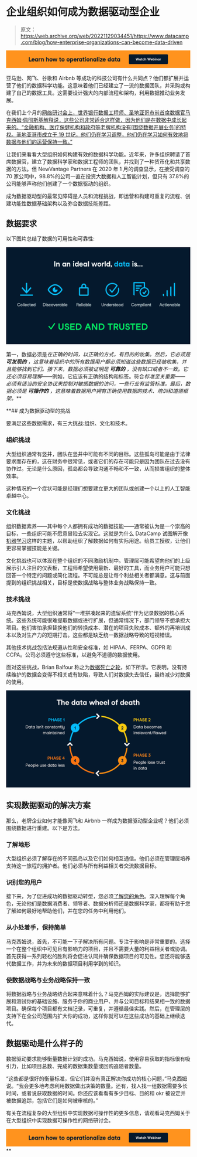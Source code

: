 # 企业组织如何成为数据驱动型企业

> 原文：<https://web.archive.org/web/20221129034451/https://www.datacamp.com/blog/how-enterprise-organizations-can-become-data-driven>

[![](img/e1ea621d97b1d1420508958278028c53.png)](https://web.archive.org/web/20221012064721/https://www.datacamp.com/resources/webinars/operationalizing-data-within-large-organizations)

亚马逊、网飞、谷歌和 Airbnb 等成功的科技公司有什么共同点？他们都扩展并运营了他们的数据科学功能。这意味着他们已经建立了一流的数据团队，并采购或构建了自己的数据工具。这需要设计强大的内部流程和架构，利用数据推动业务发展。

在我们上个月的[网络研讨会上，世界银行数据工程师、圣地亚哥市前首席数据官马克西姆·佩彻斯基解释说，这些公司非常适合这样做，因为他们是在数据中成长起来的。“金融机构、医疗保健机构和政府等老牌机构没有[围绕数据开展业务]的特权。圣地亚哥市成立于 19 世纪，他们仍在学习调整，他们仍在学习如何有效地将数据与他们的运营保持一致。”](https://web.archive.org/web/20221012064721/https://www.datacamp.com/resources/webinars/operationalizing-data-within-large-organizations)

让我们来看看大型组织如何构建有效的数据科学功能。近年来，许多组织聘请了首席数据官，建立了数据科学家和数据工程师的团队，并找到了一种货币化和共享数据的方法。但 NewVantage Partners 在 2020 年 1 月的调查显示，在接受调查的 70 家公司中，98.8%的公司一直在投资大数据和人工智能计划，但只有 37.8%的公司能够声称他们创建了一个数据驱动的组织。

成为数据驱动型的最常见障碍是人员和流程挑战，即运营和构建可重复的流程、创建功能性数据基础架构以及弥合数据技能差距。

## 数据要求

以下图片总结了数据的可用性和可靠性:

[![](img/bfce9385b9dbde96e6841cb37c589c79.png)](https://web.archive.org/web/20221012064721/https://www.datacamp.com/resources/webinars/operationalizing-data-within-large-organizations)

第一，数据必须是*在正确的时间，以正确的方式，有目的的收集。然后，它必须是 ***可发现的*** ，这意味着组织中的所有数据用户都必须知道这些数据已经被收集，并且能够找到它们。接下来，数据必须被证明是 ***可靠的*** ，没有缺口或者不一致。它还必须容易理解*——例如，它应该有正确的结构和标签。符合*标准至关重要——必须有适当的安全协议来控制对敏感数据的访问，一些行业有监管标准。最后，数据必须是 ***可操作的*** ，这意味着数据用户拥有正确使用数据的技术、培训和道德框架。***

 **## 成为数据驱动型的挑战

要满足这些数据需求，有三大挑战:组织、文化和技术。

### 组织挑战

大型组织通常有竖井，团队在竖井中可能有不同的目标。这些孤岛可能是由于法律要求而存在的，这在财务中很常见，或者它们的存在可能只是因为团队在过去没有协作过。无论是什么原因，孤岛都会导致沟通不畅和不一致，从而损害组织的整体效率。

这种情况的一个症状可能是经理们想要建立更大的团队或创建一个以上的人工智能卓越中心。

### 文化挑战

组织数据素养——其中每个人都拥有成功的数据技能——通常被认为是一个崇高的目标，一些组织可能不愿意冒险去实现它。这就是为什么 DataCamp 试图解开像[机器学习](https://web.archive.org/web/20221012064721/https://www.datacamp.com/resources/ebooks/definitive-guide-to-machine-learning-for-business-leaders)这样的主题，以帮助组织了解数据如何有实际用途。给员工授权，让他们更容易掌握技能是关键。

文化挑战也可以体现在整个组织的不同激励机制中。管理层可能希望向他们的上级展示引人注目的仪表板，工程师希望使用最新、最好的工具，而业务用户可能只想回答一个特定的问题或简化流程。不可能总是让每个利益相关者都满意。这与前面提到的组织挑战相关，目标是使数据战略与整体业务战略保持一致。

### 技术挑战

马克西姆说，大型组织通常将“一堆拼凑起来的遗留系统”作为记录数据的核心系统。这些系统可能很难提取数据或进行扩展，但通常情况下，部门领导不想承担大项目。他们害怕承担替换他们的转换成本、潜在的项目失败成本、额外的再培训成本以及对生产力的短期打击。这些都是缺乏统一数据战略导致的短视错误。

其他技术挑战包括法规遵从性和安全标准，如 HIPAA、FERPA、GDPR 和 CCPA。公司必须遵守这些标准，以避免不道德的数据使用。

面对这些挑战，Brian Balfour 称之为[数据死亡之轮](https://web.archive.org/web/20221012064721/https://brianbalfour.com/essays/growth-data-mistakes)，如下所示。它表明，没有持续维护的数据会变得不相关或有缺陷，导致人们对数据失去信任，最终减少对数据的使用。

[![](img/5f5e078b904da64f363a050b898f6064.png)](https://web.archive.org/web/20221012064721/https://brianbalfour.com/essays/growth-data-mistakes)

## 实现数据驱动的解决方案

那么，老牌企业如何才能像网飞和 Airbnb 一样成为数据驱动型企业呢？他们必须围绕数据进行重建。以下是方法。

### 了解地形

大型组织必须了解存在的不同孤岛以及它们如何相互通信。他们必须在管理层培养支持这一旅程的拥护者。他们必须与所有利益相关者交流数据目标。

### 识别您的用户

接下来，为了促进成功的数据驱动转型，您必须[了解您的角色](https://web.archive.org/web/20221012064721/https://www.datacamp.com/community/blog/eight-personas)。深入理解每个角色，无论他们是数据消费者、领导者、数据分析师还是数据科学家，都将有助于您了解如何最好地帮助他们，并在您的任务中利用他们。

### 从小处着手，保持简单

马克西姆说，首先，不可能一下子解决所有问题。专注于影响是非常重要的。选择一个在整个组织中可见且有影响力的项目，并且不需要大量的利益相关者或协调。首先获得一系列轻松的胜利将会促进认同并确保数据项目的可见性。您还将能够迭代数据工作，并为未来的数据项目利用学到的知识。

### 使数据战略与业务战略保持一致

将数据战略与业务战略结合起来意味着什么？马克西姆的实际建议是，选择能够扩展和测试你的基础设施、服务于你的商业用户、并与公司目标和结果相一致的数据项目。确保每个项目都有文档记录，可重复，并遵循最佳实践。然后，在管理层的支持下在全公司范围内扩大你的成功，这样你就可以在这些成功的基础上继续迭代。

## 数据驱动是什么样子的

数据驱动要求能够衡量数据计划的成功。马克西姆说，使用容易获取的指标很有吸引力，比如项目总数、完成的数据集数量或回购追随者数量。

“这些都是很好的衡量标准，但它们并没有真正解决你成功的核心问题，”马克西姆说。“我会更多地考虑利用数据做出决策的数量。还有，找人找一组数据需要多长时间，或者说获取数据的时间。你还应该看看有多少目标、目的和 okr 被设定并被数据追踪，包括它们是如何被审核的。”

有关在流程复杂的大型组织中实现数据可操作性的更多信息，请观看马克西姆关于在大型组织中实现数据可操作性的网络研讨会。

[![](img/e1ea621d97b1d1420508958278028c53.png)](https://web.archive.org/web/20221012064721/https://www.datacamp.com/resources/webinars/operationalizing-data-within-large-organizations)**